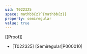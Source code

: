```yaml
---
uid: T022325
space: mathbb{z}^{mathbb{z}}
property: semiregular
value: true
---
```

[[Proof]]

* [T022325] [Semiregular|P000010]

